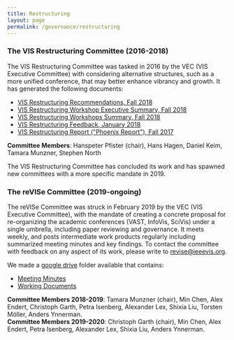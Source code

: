 ```yaml
---
title: Restructuring
layout: page
permalink: /governance/restructuring
---
```




### The VIS Restructuring Committee (2016-2018)

The VIS Restructuring Committee was tasked in 2016 by the VEC (VIS Executive Committee) with considering alternative structures, such as a more unified conference, that may better enhance vibrancy and growth. It has generated the following documents:

* [VIS Restructuring Recommendations, Fall 2018](http://ieeevis.org/governance/1810-Restructuring-Recommendations.pdf)
* [VIS Restructuring Workshop Executive Summary, Fall 2018](http://ieeevis.org/governance/1809-Restructuring-Workshops-Executive-Summary.pdf)
* [VIS Restructuring Workshops Summary, Fall 2018](http://ieeevis.org/governance/1810-Restructuring-Workshops-Summary.pdf)
* [VIS Restructuring Feedback, January 2018](http://ieeevis.org/governance/1801-Restructuring-Feedback.pdf)
* [VIS Restructuring Report ("Phoenix Report"), Fall 2017](http://ieeevis.org/governance/170925-Restructuring-Slides.pdf)

**Committee Members**: Hanspeter Pfister (chair), Hans Hagen, Daniel Keim, Tamara Munzner, Stephen
North 

The VIS Restructuring Committee has concluded its work and has spawned new committees with a more specific mandate in 2019. 

### The reVISe Committee (2019-ongoing)


The reVISe Committee was struck in February 2019 by the VEC (VIS Executive Committee), with the mandate of creating a concrete proposal for re-organizing the academic conferences (VAST, InfoVis, SciVis) under a single umbrella, including paper reviewing and governance. It meets weekly, and posts intermediate work products regularly including summarized meeting minutes and key findings. To contact the committee with feedback on any aspect of its work, please write to [revise@ieeevis.org](mailto:revise@ieeevis.org).

We made a [google drive](https://drive.google.com/drive/u/0/folders/1W8Cj0OdjOYxBJxxJzNcmYdNIFt9M0AAD) folder available that contains: 
- [Meeting Minutes](https://drive.google.com/drive/u/0/folders/1RgMh9o_OUsGRQHWMLm4CCSGBU3539WIM)
- [Working Documents](https://drive.google.com/drive/u/0/folders/1dqssldHbXLmAD9zeOqHCbfNTb8gjeHKS)

**Committee Members 2018-2019**: Tamara Munzner (chair), Min Chen, Alex Endert, Christoph Garth, Petra Isenberg, Alexander Lex, Shixia Liu, Torsten Möller, Anders Ynnerman.  
**Committee Members 2019-2020**: Christoph Garth (chair), Min Chen, Alex Endert, Petra Isenberg, Alexander Lex, Shixia Liu,  Anders Ynnerman.



